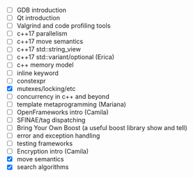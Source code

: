 - [ ] GDB introduction
- [ ] Qt introduction
- [ ] Valgrind and code profiling tools
- [ ] c++17 parallelism
- [ ] c++17 move semantics
- [ ] c++17 std::string_view
- [ ] c++17 std::variant/optional (Erica)
- [ ] c++ memory model
- [ ] inline keyword
- [ ] constexpr
- [x] mutexes/locking/etc
- [ ] concurrency in c++ and beyond
- [ ] template metaprogramming (Mariana)
- [ ] OpenFrameworks intro (Camila)
- [ ] SFINAE/tag dispatching
- [ ] Bring Your Own Boost (a useful boost library show and tell)
- [ ] error and exception handling
- [ ] testing frameworks
- [ ] Encryption intro (Camila)
- [x] move semantics
- [x] search algorithms
